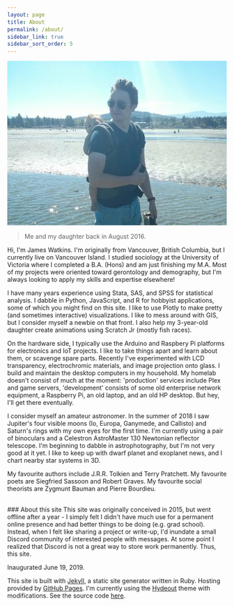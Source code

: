 ```yaml
---
layout: page
title: About
permalink: /about/
sidebar_link: true
sidebar_sort_order: 5
---
```


![Photo of me in 2016](assets/profile-scaled.jpg)
> Me and my daughter back in August 2016.

Hi, I'm James Watkins. I'm originally from Vancouver, British Columbia, but I currently live on Vancouver Island. I studied sociology at the University of Victoria where I completed a B.A. (Hons) and am just finishing my M.A. Most of my projects were oriented toward gerontology and demography, but I'm always looking to apply my skills and expertise elsewhere!

I have many years experience using Stata, SAS, and SPSS for statistical analysis. I dabble in Python, JavaScript, and R for hobbyist applications, some of which you might find on this site. I like to use Plotly to make pretty (and sometimes interactive) visualizations. I like to mess around with GIS, but I consider myself a newbie on that front. I also help my 3-year-old daughter create animations using Scratch Jr (mostly fish races).

On the hardware side, I typically use the Arduino and Raspbery Pi platforms for electronics and IoT projects. I like to take things apart and learn about them, or scavenge spare parts. Recently I've experimented with LCD transparency, electrochromic materials, and image projection onto glass. I build and maintain the desktop computers in my household. My homelab doesn't consist of much at the moment: 'production' services include Plex and game servers, 'development' consists of some old enterprise network equipment, a Raspberry Pi, an old laptop, and an old HP desktop. But hey, I'll get there eventually.

I consider myself an amateur astronomer. In the summer of 2018 I saw Jupiter's four visible moons (Io, Europa, Ganymede, and Callisto) and Saturn's rings with my own eyes for the first time. I'm currently using a pair of binoculars and a Celestron AstroMaster 130 Newtonian reflector telescope. I'm beginning to dabble in astrophotography, but I'm not very good at it yet. I like to keep up with dwarf planet and exoplanet news, and I chart nearby star systems in 3D.

My favourite authors include J.R.R. Tolkien and Terry Pratchett. My favourite poets are Siegfried Sassoon and Robert Graves. My favourite social theorists are Zygmunt Bauman and Pierre Bourdieu.


<br />
### About this site
This site was originally conceived in 2015, but went offline after a year - I simply felt I didn't have much use for a permanent online presence and had better things to be doing (e.g. grad school). Instead, when I felt like sharing a project or write-up, I'd inundate a small Discord community of interested people with messages. At some point I realized that Discord is not a great way to store work permanently. Thus, this site.

Inaugurated June 19, 2019.

This site is built with [Jekyll](https://jekyllrb.com/), a static site generator written in Ruby. Hosting provided by [GitHub Pages](https://pages.github.com/). I'm currently using the [Hydeout](https://github.com/fongandrew/hydeout) theme with modifications. See the source code [here](https://github.com/partywhale/partywhale.github.io).
